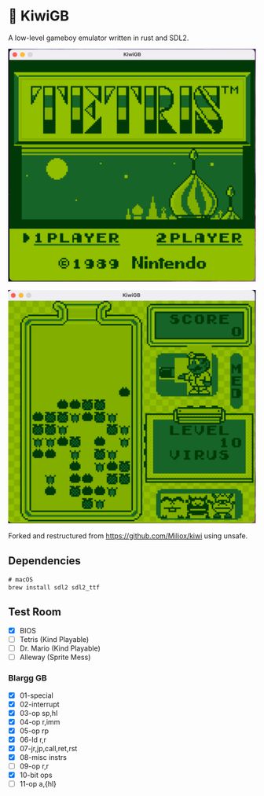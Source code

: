 # 🥝 KiwiGB

A low-level gameboy emulator written in rust and SDL2.

![Tetris Main Screen](./pics/tetris.png)

![Dr. Mario Demo Screen](./pics/dr-mario.png)

Forked and restructured from https://github.com/Miliox/kiwi using unsafe.

## Dependencies

```
# macOS
brew install sdl2 sdl2_ttf
```

## Test Room

- [x] BIOS
- [ ] Tetris    (Kind Playable)
- [ ] Dr. Mario (Kind Playable)
- [ ] Alleway   (Sprite Mess)

### Blargg GB

- [x] 01-special
- [x] 02-interrupt
- [x] 03-op sp,hl
- [x] 04-op r,imm
- [x] 05-op rp
- [x] 06-ld r,r
- [x] 07-jr,jp,call,ret,rst
- [x] 08-misc instrs
- [ ] 09-op r,r
- [x] 10-bit ops
- [ ] 11-op a,{hl}